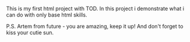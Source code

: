 This is my first html project with TOD.
In this project i demonstrate what i can do with only base html skills.

P.S. Artem from future - you are amazing, keep it up! And don't forget to kiss your cutie sun.